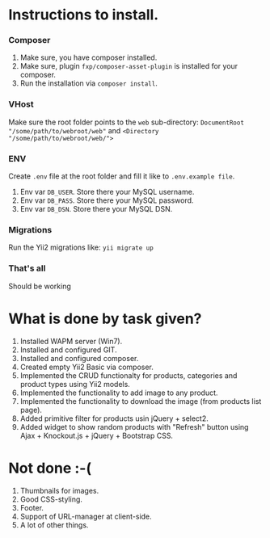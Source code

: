 # Instructions to install.

### Composer
1. Make sure, you have composer installed.
2. Make sure, plugin `fxp/composer-asset-plugin` is installed for your composer.
3. Run the installation via `composer install`.

### VHost
Make sure the root folder points to the `web` sub-directory:
`DocumentRoot "/some/path/to/webroot/web"` and `<Directory "/some/path/to/webroot/web/">`

### ENV
Create `.env` file at the root folder and fill it like to `.env.example file`.
1. Env var `DB_USER`. Store there your MySQL username.
2. Env var `DB_PASS`. Store there your MySQL password.
3. Env var `DB_DSN`. Store there your MySQL DSN.

### Migrations
Run the Yii2 migrations like:
`yii migrate up`


### That's all
Should be working

# What is done by task given?
1. Installed WAPM server (Win7).
2. Installed and configured GIT.
3. Installed and configured composer.
4. Created empty Yii2 Basic via composer.
5. Implemented the CRUD functionalty for products, categories and product types using Yii2 models.
6. Implemented the functionality to add image to any product.
7. Implemented the functionality to download the image (from products list page).
8. Added primitive filter for products usin jQuery + select2.
9. Added widget to show random products with "Refresh" button using Ajax + Knockout.js + jQuery + Bootstrap CSS.

# Not done :-(
1. Thumbnails for images.
2. Good CSS-styling.
3. Footer.
4. Support of URL-manager at client-side.
5. A lot of other things.
